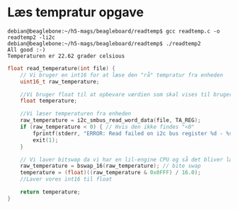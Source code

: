 # Læs tempratur opgave 

    debian@beaglebone:~/h5-mags/beagleboard/readtemp$ gcc readtemp.c -o readtemp2 -li2c
    debian@beaglebone:~/h5-mags/beagleboard/readtemp$ ./readtemp2
    All good :-)
    Temperaturen er 22.62 grader celsious


```c
float read_temperature(int file) {
    // Vi bruger en int16 for at læse den "rå" tempratur fra enheden
    uint16_t raw_temperature;

    //Vi bruger float til at opbevare værdien som skal vises til brugeren
    float temperature;

    //Vi læser temperaturen fra enheden
    raw_temperature = i2c_smbus_read_word_data(file, TA_REG);
    if (raw_temperature < 0) { // Hvis den ikke findes "<0"
        fprintf(stderr, "ERROR: Read failed on i2c bus register %d - %s\n", TA_REG, strerror(errno));
        exit(1);
    }

    // Vi laver bitswap da vi har en lil-engine CPU og så det bliver læst omvendt!
    raw_temperature = bswap_16(raw_temperature); // bite swap
    temperature = (float)((raw_temperature & 0x0FFF) / 16.0);
    //Laver vores int16 til float

    return temperature;
}
```